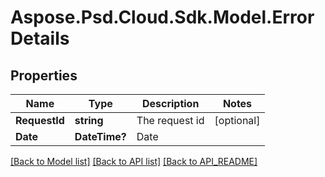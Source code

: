 # Aspose.Psd.Cloud.Sdk.Model.ErrorDetails
## Properties

Name | Type | Description | Notes
------------ | ------------- | ------------- | -------------
**RequestId** | **string** | The request id | [optional] 
**Date** | **DateTime?** | Date | 

[[Back to Model list]](API_README.md#documentation-for-models) [[Back to API list]](API_README.md#documentation-for-api-endpoints) [[Back to API_README]](API_README.md)

